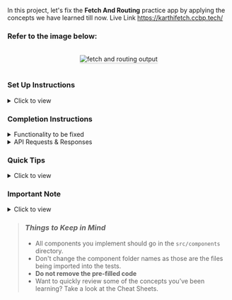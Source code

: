 In this project, let's fix the **Fetch And Routing** practice app by applying the concepts we have learned till now.
Live Link https://karthifetch.ccbp.tech/
### Refer to the image below:

<br/>
<div style="text-align: center;">
    <img src="https://assets.ccbp.in/frontend/content/react-js/fetch-and-routing-practice-output.gif" alt="fetch and routing output" style="max-width:70%;box-shadow:0 2.8px 2.2px rgba(0, 0, 0, 0.12)">
</div>
<br/>

### Set Up Instructions

<details>
<summary>Click to view</summary>

- Download dependencies by running `npm install`
- Start up the app using `npm start`
</details>

### Completion Instructions

<details>
<summary>Functionality to be fixed</summary>
<br/>

Fix the given code to have the following functionality

- When the app is opened, Home Route should be displayed
- When the Home Route is opened,
  - Make HTTP GET request to the **blogsApiUrl**
  - **_loader_** should be displayed while fetching the data
  - After fetching the data, the list of blogs should be displayed
- When a blog item in Home Route is clicked,
  - Page should be navigated to the Blog Item Details Route with the URL `/blogs/:id`
- When the Blog Item Details Route is opened,
  - Make HTTP GET request to the **blogItemDetailsApiUrl** with the blog id to get the details of the blog
    - Example: `https://apis.ccbp.in/blogs/2`
  - **_loader_** should be displayed while fetching the data
  - After fetching the data, the details of the blog should be displayed

</details>

<details>

<summary>API Requests & Responses</summary>
<br/>

**blogsApiUrl**

#### API: `https://apis.ccbp.in/blogs`

#### Method: `GET`

#### Description:

Returns a response containing the list of all blogs

#### Response

```json
[
  {
    "id": 1,
    "title": "React v16.9.0 and the Roadmap Update",
    "image_url": "https://miro.medium.com/max/1050/1*i3hzpSEiEEMTuWIYviYweQ.png",
    "avatar_url": "https://miro.medium.com/max/4096/1*wiOSfPd2sY0gXSNK9vv6bg.jpeg",
    "author": "Dan Abramov,",
    "topic": "React.js"
  },
  ...
]
```

**blogItemDetailsApiUrl**

#### API: `https://apis.ccbp.in/blogs/:id`

#### Example: `https://apis.ccbp.in/blogs/2`

#### Method: `GET`

#### Description:

Returns a response containing the details of the specific blog

#### Response

```json
{
  "id": 2,
  "title": "React v16.7: No, This Is Not the One With Hooks",
  "image_url": "https://miro.medium.com/max/3158/1*kEPCQNY4dwVyaFuLEwJcNQ.png",
  "avatar_url": "https://avatars.githubusercontent.com/u/3624098?v=4",
  "author": "Andrew Clark",
  "content": "React follows semantic versioning. Typically, this means that we use patch versions for bugfixes, and minors for new (non-breaking) features. However, we reserve the option to release minor versions even if they do not include new features. The motivation is to reserve patches for changes that have a very low chance of breaking. Patches are the most important type of release because they sometimes contain critical bugfixes.",
  "topic": "React.js"
}
```

</details>

### Quick Tips

<details>
<summary>Click to view</summary>
<br>

- There are `18` bugs to be fixed to achieve the functionality and the UI that is expected

</details>

### Important Note

<details>
<summary>Click to view</summary>

<br/>

**The following instructions are required for the tests to pass**

- Wrap the `Loader` component with an HTML container element and add the `data-testid` attribute value as `loader` to it as shown below

  ```jsx
  <div data-testid="loader">
    <Loader type="TailSpin" color="#00bfff" height={50} width={50} />
  </div>
  ```

</details>

> ### _Things to Keep in Mind_
>
> - All components you implement should go in the `src/components` directory.
> - Don't change the component folder names as those are the files being imported into the tests.
> - **Do not remove the pre-filled code**
> - Want to quickly review some of the concepts you’ve been learning? Take a look at the Cheat Sheets.
